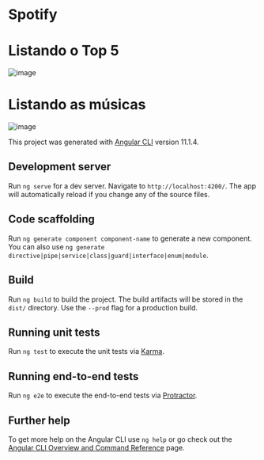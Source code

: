 # Spotify
# Listando o Top 5
![image](https://user-images.githubusercontent.com/83943087/155583343-0fc6c04e-1dd3-4dc6-9e92-c54b32df63da.png)

# Listando as músicas
![image](https://user-images.githubusercontent.com/83943087/155407033-437d868e-dc75-4149-8e21-c8e9e47f5119.png)

This project was generated with [Angular CLI](https://github.com/angular/angular-cli) version 11.1.4.

## Development server

Run `ng serve` for a dev server. Navigate to `http://localhost:4200/`. The app will automatically reload if you change any of the source files.

## Code scaffolding

Run `ng generate component component-name` to generate a new component. You can also use `ng generate directive|pipe|service|class|guard|interface|enum|module`.

## Build

Run `ng build` to build the project. The build artifacts will be stored in the `dist/` directory. Use the `--prod` flag for a production build.

## Running unit tests

Run `ng test` to execute the unit tests via [Karma](https://karma-runner.github.io).

## Running end-to-end tests

Run `ng e2e` to execute the end-to-end tests via [Protractor](http://www.protractortest.org/).

## Further help

To get more help on the Angular CLI use `ng help` or go check out the [Angular CLI Overview and Command Reference](https://angular.io/cli) page.
